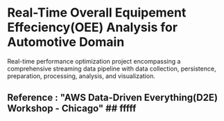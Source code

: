 # Real-Time Overall Equipement Effeciency(OEE) Analysis for Automotive Domain
Real-time performance optimization project encompassing a comprehensive streaming data pipeline with data collection, persistence, preparation, processing, analysis, and visualization.

## Reference : "AWS Data-Driven Everything(D2E) Workshop - Chicago" ## fffff


